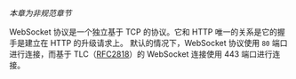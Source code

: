 _本章为非规范章节_

WebSocket 协议是一个独立基于 TCP 的协议。它和 HTTP 唯一的关系是它的握手是建立在 HTTP 的升级请求上。
默认的情况下，WebSocket 协议使用 `80` 端口进行连接，而基于 TLC（[RFC2818](https://tools.ietf.org/html/rfc2818)）的 WebSocket 连接使用 443 端口进行连接。
